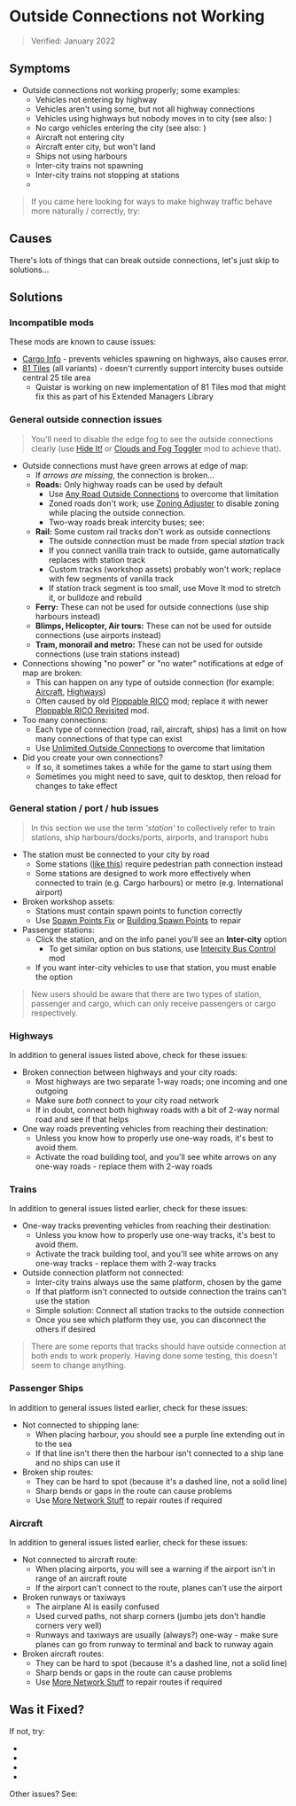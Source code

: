 # Outside Connections not Working
> Verified: January 2022

## Symptoms

* Outside connections not working properly; some examples:
    * Vehicles not entering by highway
    * Vehicles aren't using some, but not all highway connections
    * Vehicles using highways but nobody moves in to city (see also: [](Population-stuck-at-0.md))
    * No cargo vehicles entering the city (see also: [](Vehicles-not-spawning.md))
    * Aircraft not entering city
    * Aircraft enter city, but won't land
    * Ships not using harbours
    * Inter-city trains not spawning
    * Inter-city trains not stopping at stations
    * [](Intercity-buses-not-working.md)

> If you came here looking for ways to make highway traffic behave more naturally / correctly, try: [](Traffic-on-highways-not-behaving-properly.md)

## Causes

There's lots of things that can break outside connections, let's just skip to solutions...

## Solutions

### Incompatible mods

These mods are known to cause issues:

* [Cargo Info](https://steamcommunity.com/sharedfiles/filedetails/?id=1072157697) - prevents vehicles spawning on highways, also causes [](Simulation-error-Array-index-is-out-of-range.md) error. 
* [81 Tiles](https://steamcommunity.com/sharedfiles/filedetails/?id=576327847) (all variants) - doesn't currently support intercity buses outside central 25 tile area
    * Quistar is working on new implementation of 81 Tiles mod that might fix this as part of his Extended Managers Library

### General outside connection issues

> You'll need to disable the edge fog to see the outside connections clearly (use [Hide It!](https://steamcommunity.com/sharedfiles/filedetails/?id=1591417160) or [Clouds and Fog Toggler](https://steamcommunity.com/sharedfiles/filedetails/?id=523824395) mod to achieve that).

* Outside connections must have green arrows at edge of map:
    * If _arrows are missing_, the connection is broken...
    * **Roads:** Only highway roads can be used by default
        * Use [Any Road Outside Connections](https://steamcommunity.com/sharedfiles/filedetails/?id=883332136) to overcome that limitation
        * Zoned roads don't work; use [Zoning Adjuster](https://steamcommunity.com/sharedfiles/filedetails/?id=2389414419) to disable zoning while placing the outside connection.
        * Two-way roads break intercity buses; see: [](Intercity-buses-not-working.md)
    * **Rail:** Some custom rail tracks don't work as outside connections
        * The outside connection must be made from special _station_ track
        * If you connect vanilla train track to outside, game automatically replaces with station track
        * Custom tracks (workshop assets) probably won't work; replace with few segments of vanilla track
        * If station track segment is too small, use Move It mod to stretch it, or bulldoze and rebuild
    * **Ferry:** These can not be used for outside connections (use ship harbours instead)
    * **Blimps, Helicopter, Air tours:** These can not be used for outside connections (use airports instead)
    * **Tram, monorail and metro:** These can not be used for outside connections (use train stations instead)
* Connections showing "no power" or "no water" notifications at edge of map are broken:
    * This can happen on any type of outside connection (for example: [Aircraft](https://steamcommunity.com/app/255710/discussions/0/2605804632895237772/), [Highways](https://steamcommunity.com/app/255710/discussions/0/1648792158808470212/))
    * Often caused by old [Ploppable RICO](https://steamcommunity.com/sharedfiles/filedetails/?id=586012417) mod; replace it with newer [Ploppable RICO Revisited](https://steamcommunity.com/sharedfiles/filedetails/?id=2016920607) mod.
* Too many connections:
    * Each type of connection (road, rail, aircraft, ships) has a limit on how many connections of that type can exist
    * Use [Unlimited Outside Connections](https://steamcommunity.com/sharedfiles/filedetails/?id=497033453) to overcome that limitation
* Did you create your own connections?
    * If so, it sometimes takes a while for the game to start using them
    * Sometimes you might need to save, quit to desktop, then reload for changes to take effect

### General station / port / hub issues

> In this section we use the term _'station'_ to collectively refer to train stations, ship harbours/docks/ports, airports, and transport hubs

* The station must be connected to your city by road
    * Some stations ([like this](https://steamcommunity.com/sharedfiles/filedetails/?id=1194296555)) require pedestrian path connection instead
    * Some stations are designed to work more effectively when connected to train (e.g. Cargo harbours) or metro (e.g. International airport)
* Broken workshop assets:
    * Stations must contain spawn points to function correctly
    * Use [Spawn Points Fix](https://steamcommunity.com/sharedfiles/filedetails/?id=820157360) or [Building Spawn Points](https://steamcommunity.com/sharedfiles/filedetails/?id=2511258910) to repair
* Passenger stations:
    * Click the station, and on the info panel you'll see an **Inter-city** option
        * To get similar option on bus stations, use [Intercity Bus Control](https://steamcommunity.com/sharedfiles/filedetails/?id=2499771767) mod
    * If you want inter-city vehicles to use that station, you must enable the option

> New users should be aware that there are two types of station, passenger and cargo, which can only receive passengers or cargo respectively.

### Highways

In addition to general issues listed above, check for these issues:

* Broken connection between highways and your city roads:
    * Most highways are two separate 1-way roads; one incoming and one outgoing
    * Make sure _both_ connect to your city road network
    * If in doubt, connect both highway roads with a bit of 2-way normal road and see if that helps
* One way roads preventing vehicles from reaching their destination:
    * Unless you know how to properly use one-way roads, it's best to avoid them.
    * Activate the road building tool, and you'll see white arrows on any one-way roads - replace them with 2-way roads

### Trains

In addition to general issues listed earlier, check for these issues:

* One-way tracks preventing vehicles from reaching their destination:
    * Unless you know how to properly use one-way tracks, it's best to avoid them.
    * Activate the track building tool, and you'll see white arrows on any one-way tracks - replace them with 2-way tracks
* Outside connection platform not connected:
    * Inter-city trains always use the same platform, chosen by the game
    * If that platform isn't connected to outside connection the trains can't use the station
    * Simple solution: Connect all station tracks to the outside connection
    * Once you see which platform they use, you can disconnect the others if desired

> There are some reports that tracks should have outside connection at both ends to work properly. Having done some testing, this doesn't seem to change anything.

### Passenger Ships

In addition to general issues listed earlier, check for these issues:

* Not connected to shipping lane:
    * When placing harbour, you should see a purple line extending out in to the sea
    * If that line isn't there then the harbour isn't connected to a ship lane and no ships can use it
* Broken ship routes:
    * They can be hard to spot (because it's a dashed line, not a solid line)
    * Sharp bends or gaps in the route can cause problems
    * Use [More Network Stuff](https://steamcommunity.com/sharedfiles/filedetails/?id=512314255) to repair routes if required

### Aircraft

In addition to general issues listed earlier, check for these issues:

* Not connected to aircraft route:
    * When placing airports, you will see a warning if the airport isn't in range of an aircraft route
    * If the airport can't connect to the route, planes can't use the airport
* Broken runways or taxiways
    * The airplane AI is easily confused
    * Used curved paths, not sharp corners (jumbo jets don't handle corners very well)
    * Runways and taxiways are usually (always?) one-way - make sure planes can go from runway to terminal and back to runway again
* Broken aircraft routes:
    * They can be hard to spot (because it's a dashed line, not a solid line)
    * Sharp bends or gaps in the route can cause problems
    * Use [More Network Stuff](https://steamcommunity.com/sharedfiles/filedetails/?id=512314255) to repair routes if required

## Was it Fixed?

If not, try:

* [](Vehicles-not-spawning.md)
* [](Population-stuck-at-0.md)
* [](Tracked-vehicles-not-routing-or-spawning.md)
* [](Cims-not-using-public-transport.md)

Other issues? See: [](Troubleshooting.md)